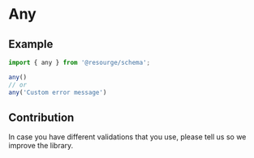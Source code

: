 # Any

## Example

```Typescript
import { any } from '@resourge/schema';

any()
// or
any('Custom error message')
```

## Contribution

In case you have different validations that you use, please tell us so we improve the library.